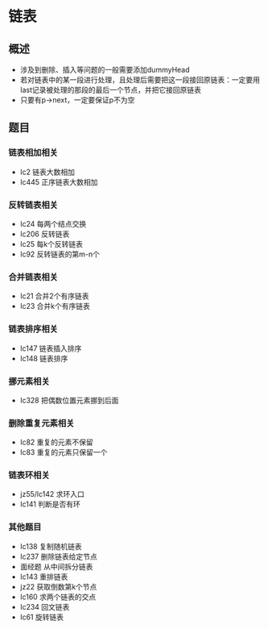 # 链表

## 概述

- 涉及到删除、插入等问题的一般需要添加dummyHead
- 若对链表中的某一段进行处理，且处理后需要把这一段接回原链表：一定要用last记录被处理的那段的最后一个节点，并把它接回原链表
- 只要有p->next，一定要保证p不为空

## 题目

### 链表相加相关

- lc2 链表大数相加
- lc445 正序链表大数相加

### 反转链表相关

- lc24 每两个结点交换
- lc206 反转链表
- lc25 每k个反转链表
- lc92 反转链表的第m-n个

### 合并链表相关

- lc21 合并2个有序链表
- lc23 合并k个有序链表

### 链表排序相关

- lc147 链表插入排序
- lc148 链表排序

### 挪元素相关

- lc328 把偶数位置元素挪到后面

### 删除重复元素相关

- lc82 重复的元素不保留
- lc83 重复的元素只保留一个

### 链表环相关

- jz55/lc142 求环入口
- lc141 判断是否有环

### 其他题目

- lc138 复制随机链表
- lc237 删除链表给定节点
- 面经题 从中间拆分链表
- lc143 重排链表
- jz22 获取倒数第k个节点
- lc160 求两个链表的交点
- lc234 回文链表
- lc61 旋转链表